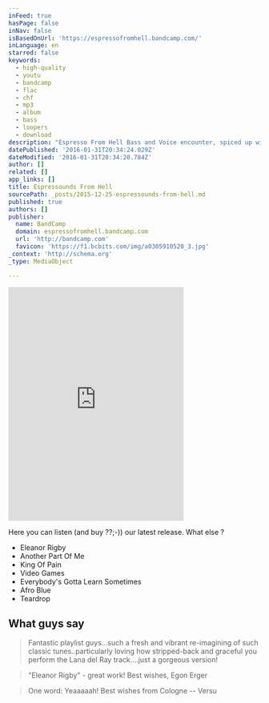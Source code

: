 ```yaml
---
inFeed: true
hasPage: false
inNav: false
isBasedOnUrl: 'https://espressofromhell.bandcamp.com/'
inLanguage: en
starred: false
keywords:
  - high-quality
  - youtu
  - bandcamp
  - flac
  - chf
  - mp3
  - album
  - bass
  - loopers
  - download
description: "Espresso From Hell Bass and Voice encounter, spiced up with some loopers flavour, Espresso From Hell plays jazz and pop songs in it's own original way. What else ? Espresso From Hell, released 17 January 2015 1. Eleanor Rigby 2. Another Part Of Me 3. King Of Pain 4."
datePublished: '2016-01-31T20:34:24.029Z'
dateModified: '2016-01-31T20:34:20.784Z'
author: []
related: []
app_links: []
title: Espressounds From Hell
sourcePath: _posts/2015-12-25-espressounds-from-hell.md
published: true
authors: []
publisher:
  name: BandCamp
  domain: espressofromhell.bandcamp.com
  url: 'http://bandcamp.com'
  favicon: 'https://f1.bcbits.com/img/a0305910520_3.jpg'
_context: 'http://schema.org'
_type: MediaObject

---
```

<iframe src="https://cdn.embedly.com/widgets/media.html?src=https%3A%2F%2Fbandcamp.com%2FEmbeddedPlayer%2Fv%3D2%2Falbum%3D1528106459%2Fsize%3Dlarge%2Flinkcol%3D0084B4%2Fnotracklist%3Dtrue%2Ftwittercard%3Dtrue%2F&amp;url=https%3A%2F%2Fespressofromhell.bandcamp.com%2F&amp;image=https%3A%2F%2Ff1.bcbits.com%2Fimg%2Fa0305910520_5.jpg&amp;key=b7d04c9b404c499eba89ee7072e1c4f7&amp;type=text%2Fhtml&amp;schema=bandcamp" width="350" height="467" scrolling="no" frameborder="0" allowfullscreen="allowfullscreen" style=""></iframe>

Here you can listen (and buy ??;-)) our latest release. What else ? 

* Eleanor Rigby
* Another Part Of Me
* King Of Pain
* Video Games
* Everybody's Gotta Learn Sometimes
* Afro Blue
* Teardrop

## What guys say

> Fantastic playlist guys...such a fresh and vibrant re-imagining of such classic tunes..particularly loving how stripped-back and graceful you perform the Lana del Ray track....just a gorgeous version!

> "Eleanor Rigby" - great work! Best wishes, Egon Erger

> One word: Yeaaaaah! Best wishes from Cologne -- Versu